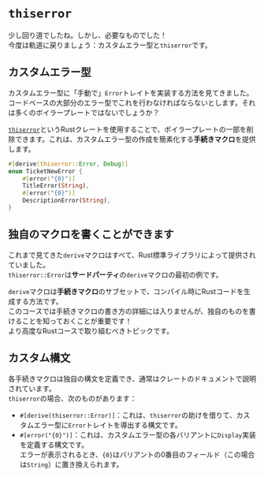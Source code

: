 # `thiserror`

少し回り道でしたね。しかし、必要なものでした！  
今度は軌道に戻りましょう：カスタムエラー型と`thiserror`です。

## カスタムエラー型

カスタムエラー型に「手動で」`Error`トレイトを実装する方法を見てきました。  
コードベースの大部分のエラー型でこれを行わなければならないとします。それは多くのボイラープレートではないでしょうか？

[`thiserror`](https://docs.rs/thiserror/latest/thiserror/)というRustクレートを使用することで、ボイラープレートの一部を削除できます。これは、カスタムエラー型の作成を簡素化する**手続きマクロ**を提供します。

```rust
#[derive(thiserror::Error, Debug)]
enum TicketNewError {
    #[error("{0}")]
    TitleError(String),
    #[error("{0}")]
    DescriptionError(String),
}
```

## 独自のマクロを書くことができます

これまで見てきた`derive`マクロはすべて、Rust標準ライブラリによって提供されていました。  
`thiserror::Error`は**サードパーティ**の`derive`マクロの最初の例です。

`derive`マクロは**手続きマクロ**のサブセットで、コンパイル時にRustコードを生成する方法です。  
このコースでは手続きマクロの書き方の詳細には入りませんが、独自のものを書けることを知っておくことが重要です！  
より高度なRustコースで取り組むべきトピックです。

## カスタム構文

各手続きマクロは独自の構文を定義でき、通常はクレートのドキュメントで説明されています。  
`thiserror`の場合、次のものがあります：

- `#[derive(thiserror::Error)]`：これは、`thiserror`の助けを借りて、カスタムエラー型に`Error`トレイトを導出する構文です。
- `#[error("{0}")]`：これは、カスタムエラー型の各バリアントに`Display`実装を定義する構文です。  
  エラーが表示されるとき、`{0}`はバリアントの0番目のフィールド（この場合は`String`）に置き換えられます。